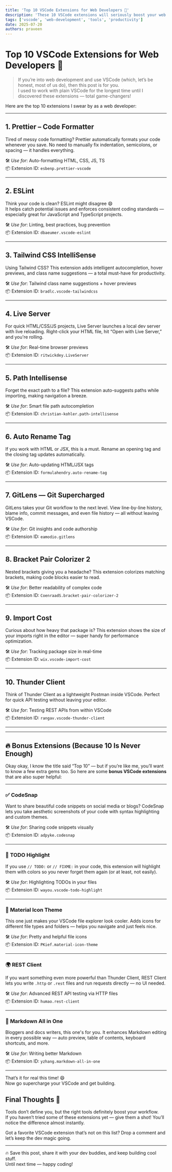 ```yaml
---
title: 'Top 10 VSCode Extensions for Web Developers 🚀'
description: 'These 10 VSCode extensions will seriously boost your web development productivity.'
tags: ['vscode', 'web-development', 'tools', 'productivity']
date: 2025-07-20
authors: praveen
---
```


# Top 10 VSCode Extensions for Web Developers 🚀

> If you’re into web development and use VSCode (which, let’s be honest, most of us do), then this post is for you.  
> I used to work with plain VSCode for the longest time until I discovered these extensions — total game-changers!

Here are the top 10 extensions I swear by as a web developer:

---

## 1. **Prettier – Code Formatter**

Tired of messy code formatting? Prettier automatically formats your code whenever you save. No need to manually fix indentation, semicolons, or spacing — it handles everything.

🛠️ _Use for_: Auto-formatting HTML, CSS, JS, TS  
📦 Extension ID: `esbenp.prettier-vscode`

---

## 2. **ESLint**

Think your code is clean? ESLint might disagree 😄  
It helps catch potential issues and enforces consistent coding standards — especially great for JavaScript and TypeScript projects.

🛠️ _Use for_: Linting, best practices, bug prevention  
📦 Extension ID: `dbaeumer.vscode-eslint`

---

## 3. **Tailwind CSS IntelliSense**

Using Tailwind CSS? This extension adds intelligent autocompletion, hover previews, and class name suggestions — a total must-have for productivity.

🛠️ _Use for_: Tailwind class name suggestions + hover previews  
📦 Extension ID: `bradlc.vscode-tailwindcss`

---

## 4. **Live Server**

For quick HTML/CSS/JS projects, Live Server launches a local dev server with live reloading. Right-click your HTML file, hit “Open with Live Server,” and you're rolling.

🛠️ _Use for_: Real-time browser previews  
📦 Extension ID: `ritwickdey.LiveServer`

---

## 5. **Path Intellisense**

Forget the exact path to a file? This extension auto-suggests paths while importing, making navigation a breeze.

🛠️ _Use for_: Smart file path autocompletion  
📦 Extension ID: `christian-kohler.path-intellisense`

---

## 6. **Auto Rename Tag**

If you work with HTML or JSX, this is a must. Rename an opening tag and the closing tag updates automatically.

🛠️ _Use for_: Auto-updating HTML/JSX tags  
📦 Extension ID: `formulahendry.auto-rename-tag`

---

## 7. **GitLens — Git Supercharged**

GitLens takes your Git workflow to the next level. View line-by-line history, blame info, commit messages, and even file history — all without leaving VSCode.

🛠️ _Use for_: Git insights and code authorship  
📦 Extension ID: `eamodio.gitlens`

---

## 8. **Bracket Pair Colorizer 2**

Nested brackets giving you a headache? This extension colorizes matching brackets, making code blocks easier to read.

🛠️ _Use for_: Better readability of complex code  
📦 Extension ID: `CoenraadS.bracket-pair-colorizer-2`

---

## 9. **Import Cost**

Curious about how heavy that package is? This extension shows the size of your imports right in the editor — super handy for performance optimization.

🛠️ _Use for_: Tracking package size in real-time  
📦 Extension ID: `wix.vscode-import-cost`

---

## 10. **Thunder Client**

Think of Thunder Client as a lightweight Postman inside VSCode. Perfect for quick API testing without leaving your editor.

🛠️ _Use for_: Testing REST APIs from within VSCode  
📦 Extension ID: `rangav.vscode-thunder-client`

---

---

## 🔥 Bonus Extensions (Because 10 Is Never Enough)

Okay okay, I know the title said “Top 10” — but if you’re like me, you’ll want to know a few extra gems too. So here are some **bonus VSCode extensions** that are also super helpful:

---

### ✅ **CodeSnap**

Want to share beautiful code snippets on social media or blogs? CodeSnap lets you take aesthetic screenshots of your code with syntax highlighting and custom themes.

🛠️ _Use for_: Sharing code snippets visually  
📦 Extension ID: `adpyke.codesnap`

---

### 🧠 **TODO Highlight**

If you use `// TODO:` or `// FIXME:` in your code, this extension will highlight them with colors so you never forget them again (or at least, not easily).

🛠️ _Use for_: Highlighting TODOs in your files  
📦 Extension ID: `wayou.vscode-todo-highlight`

---

### 💅 **Material Icon Theme**

This one just makes your VSCode file explorer look cooler. Adds icons for different file types and folders — helps you navigate and just feels nice.

🛠️ _Use for_: Pretty and helpful file icons  
📦 Extension ID: `PKief.material-icon-theme`

---

### 🌍 **REST Client**

If you want something even more powerful than Thunder Client, REST Client lets you write `.http` or `.rest` files and run requests directly — no UI needed.

🛠️ _Use for_: Advanced REST API testing via HTTP files  
📦 Extension ID: `humao.rest-client`

---

### 📄 **Markdown All in One**

Bloggers and docs writers, this one's for you. It enhances Markdown editing in every possible way — auto preview, table of contents, keyboard shortcuts, and more.

🛠️ _Use for_: Writing better Markdown  
📦 Extension ID: `yzhang.markdown-all-in-one`

---

That’s it for real this time! 😄  
Now go supercharge your VSCode and get building.

## Final Thoughts 🧠

Tools don’t define you, but the right tools definitely boost your workflow.  
If you haven’t tried some of these extensions yet — give them a shot! You’ll notice the difference almost instantly.

Got a favorite VSCode extension that’s not on this list? Drop a comment and let’s keep the dev magic going.

---

🔥 Save this post, share it with your dev buddies, and keep building cool stuff.  
Until next time — happy coding!
